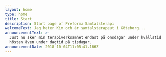 ```yaml
---
layout: home
type: home
title: Start
description: Start page of Preforma Samtalsterapi
welcomeText: Jag heter Kim och är samtalsterapeut i Göteborg...
announcementText: >-
  Just nu sker min terapiverksamhet endast på onsdagar under kvällstid och från
  hösten även under dagtid på tisdagar.
announcementDate: 2018-10-04T11:05:41.166Z
---
```

